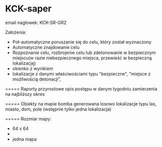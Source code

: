 ﻿# KCK-saper
email naglowek:
KCK-SR-GR2

Założenia:
- Poł-automatyczne poruszanie się do celu, który został wyznaczony
- Automatyczne znajdowanie celu
- Rozpoznanie celu, rozbrojenie celu lub zdetonowanie w bezpiecznym miejscu(w razie niebezpiecznego miejsca, przewieść w bezpieczną lokalizację)
- okienko z wynikiem 
- lokalizacje z danymi właściwościami typu "bezpieczne", "miejsce z możliwością detonacji", 

=====
Raporty przyrostowe
opis postępu w danym tygodniu
zamierzenia na najbliższy okres

=====
Obiekty na mapie
bomba generowana losowo
lokalizacje typu las, miasto, dom, pole (wstępnie tylko jedna lokalizacja)

=====
Rozmiar mapy:
- 64 x 64
- 
- jedna mapa
